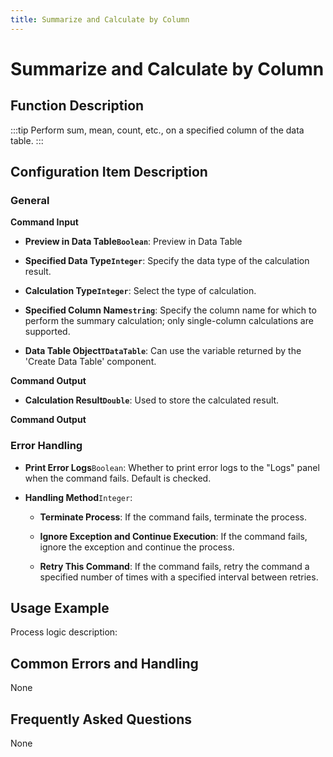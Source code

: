 ```yaml
---
title: Summarize and Calculate by Column
---
```


# Summarize and Calculate by Column

## Function Description

:::tip 
Perform sum, mean, count, etc., on a specified column of the data table.
:::

## Configuration Item Description

### General

**Command Input**

- **Preview in Data Table`Boolean`**: Preview in Data Table

- **Specified Data Type`Integer`**: Specify the data type of the calculation result.

- **Calculation Type`Integer`**: Select the type of calculation.

- **Specified Column Name`string`**: Specify the column name for which to perform the summary calculation; only single-column calculations are supported.

- **Data Table Object`TDataTable`**: Can use the variable returned by the 'Create Data Table' component.


**Command Output**

- **Calculation Result`Double`**: Used to store the calculated result.


**Command Output**

### Error Handling

- **Print Error Logs**`Boolean`: Whether to print error logs to the "Logs" panel when the command fails. Default is checked. 

- **Handling Method**`Integer`:

    - **Terminate Process**: If the command fails, terminate the process.

    - **Ignore Exception and Continue Execution**: If the command fails, ignore the exception and continue the process.

    - **Retry This Command**: If the command fails, retry the command a specified number of times with a specified interval between retries.

## Usage Example

Process logic description:

## Common Errors and Handling

None

## Frequently Asked Questions

None


